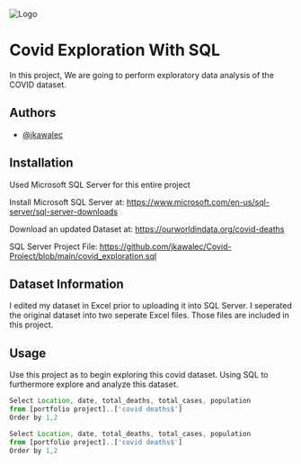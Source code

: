 ![Logo](https://uhs.umich.edu//files/uhs/field/image/outbreak-coronavirus-world-Square.jpg)

    
# Covid Exploration With SQL

In this project, We are going to perform exploratory data analysis of the COVID dataset.


## Authors

- [@jkawalec](https://www.github.com/jkawalec)

  
## Installation

Used Microsoft SQL Server for this entire project


Install Microsoft SQL Server at: https://www.microsoft.com/en-us/sql-server/sql-server-downloads

Download an updated Dataset at: https://ourworldindata.org/covid-deaths

SQL Server Project File: https://github.com/jkawalec/Covid-Project/blob/main/covid_exploration.sql


## Dataset Information

I edited my dataset in Excel prior to uploading it into SQL Server. I seperated the original dataset into two seperate Excel files. Those files are included in this project. 

  
## Usage



Use this project as to begin exploring this covid dataset. Using SQL to furthermore explore and analyze this dataset.



```javascript
Select Location, date, total_deaths, total_cases, population
from [portfolio project]..['covid deaths$']
Order by 1,2
```




```javascript
Select Location, date, total_deaths, total_cases, population
from [portfolio project]..['covid deaths$']
Order by 1,2
```
  

